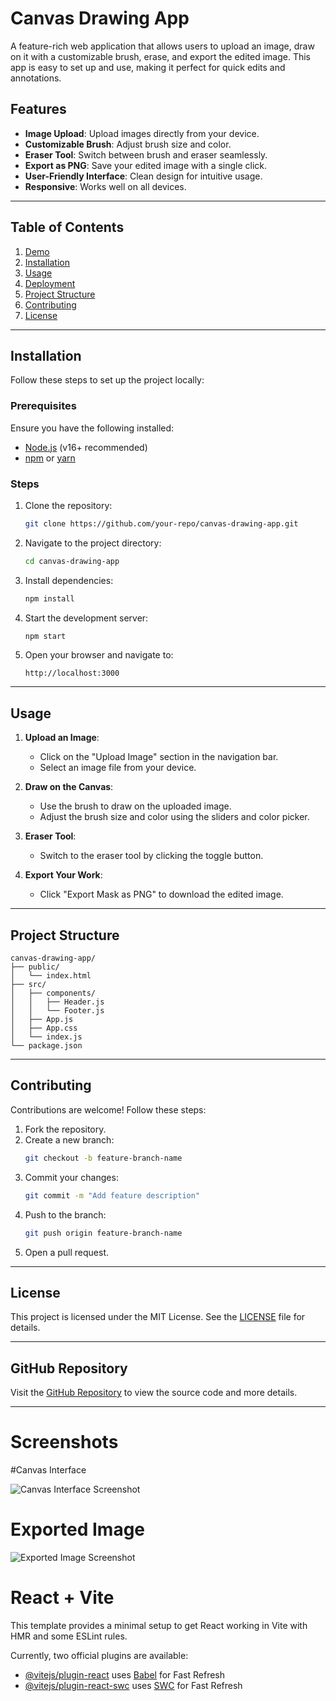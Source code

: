 # Canvas Drawing App

A feature-rich web application that allows users to upload an image, draw on it with a customizable brush, erase, and export the edited image. This app is easy to set up and use, making it perfect for quick edits and annotations.

## Features

- **Image Upload**: Upload images directly from your device.
- **Customizable Brush**: Adjust brush size and color.
- **Eraser Tool**: Switch between brush and eraser seamlessly.
- **Export as PNG**: Save your edited image with a single click.
- **User-Friendly Interface**: Clean design for intuitive usage.
- **Responsive**: Works well on all devices.

---

## Table of Contents

1. [Demo](#demo)
2. [Installation](#installation)
3. [Usage](#usage)
4. [Deployment](#deployment)
5. [Project Structure](#project-structure)
6. [Contributing](#contributing)
7. [License](#license)

---

## Installation

Follow these steps to set up the project locally:

### Prerequisites

Ensure you have the following installed:

- [Node.js](https://nodejs.org/) (v16+ recommended)
- [npm](https://www.npmjs.com/) or [yarn](https://yarnpkg.com/)

### Steps

1. Clone the repository:

   ```bash
   git clone https://github.com/your-repo/canvas-drawing-app.git
   ```

2. Navigate to the project directory:

   ```bash
   cd canvas-drawing-app
   ```

3. Install dependencies:

   ```bash
   npm install
   ```

4. Start the development server:

   ```bash
   npm start
   ```

5. Open your browser and navigate to:

   ```
   http://localhost:3000
   ```

---

## Usage

1. **Upload an Image**:

   - Click on the "Upload Image" section in the navigation bar.
   - Select an image file from your device.

2. **Draw on the Canvas**:

   - Use the brush to draw on the uploaded image.
   - Adjust the brush size and color using the sliders and color picker.

3. **Eraser Tool**:

   - Switch to the eraser tool by clicking the toggle button.

4. **Export Your Work**:

   - Click "Export Mask as PNG" to download the edited image.

---



## Project Structure

```plaintext
canvas-drawing-app/
├── public/
│   └── index.html
├── src/
│   ├── components/
│   │   ├── Header.js
│   │   └── Footer.js
│   ├── App.js
│   ├── App.css
│   └── index.js
└── package.json
```

---

## Contributing

Contributions are welcome! Follow these steps:

1. Fork the repository.
2. Create a new branch:
   ```bash
   git checkout -b feature-branch-name
   ```
3. Commit your changes:
   ```bash
   git commit -m "Add feature description"
   ```
4. Push to the branch:
   ```bash
   git push origin feature-branch-name
   ```
5. Open a pull request.

---

## License

This project is licensed under the MIT License. See the [LICENSE](LICENSE) file for details.

---

## GitHub Repository

Visit the [GitHub Repository]([https://github.com/your-repo/canvas-drawing-app](https://github.com/Bittu-kumar2003/Image_upload.git)) to view the source code and more details.

---

# Screenshots

#Canvas Interface

![Canvas Interface Screenshot](./screenshots/canvas-interface.png)

# Exported Image

![Exported Image Screenshot](./screenshots/exported-image.png)






# React + Vite

This template provides a minimal setup to get React working in Vite with HMR and some ESLint rules.

Currently, two official plugins are available:

- [@vitejs/plugin-react](https://github.com/vitejs/vite-plugin-react/blob/main/packages/plugin-react/README.md) uses [Babel](https://babeljs.io/) for Fast Refresh
- [@vitejs/plugin-react-swc](https://github.com/vitejs/vite-plugin-react-swc) uses [SWC](https://swc.rs/) for Fast Refresh
